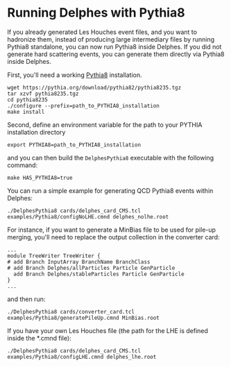 # Running Delphes with Pythia8

If you already generated Les Houches event files, and you want to hadronize them, instead of producing large intermediary files by running Pythia8 standalone, you can now run Pythia8 inside Delphes. If you did not generate hard scattering events, you can generate them directly via Pythia8 inside Delphes.

First, you'll need a working [Pythia8](https://pythia.org) installation.

```
wget https://pythia.org/download/pythia82/pythia8235.tgz
tar xzvf pythia8235.tgz
cd pythia8235
./configure --prefix=path_to_PYTHIA8_installation
make install
```

Second, define an environment variable for the path to your PYTHIA installation directory

```
export PYTHIA8=path_to_PYTHIA8_installation
```

and you can then build the `DelphesPythia8` executable with the following command:

```
make HAS_PYTHIA8=true
```

You can run a simple example for generating QCD Pythia8 events within Delphes:

```
./DelphesPythia8 cards/delphes_card_CMS.tcl examples/Pythia8/configNoLHE.cmnd delphes_nolhe.root
```

For instance, if you want to generate a MinBias file to be used for pile-up merging, you'll need to replace the output collection in the converter card:

```
...
module TreeWriter TreeWriter {
# add Branch InputArray BranchName BranchClass
# add Branch Delphes/allParticles Particle GenParticle
  add Branch Delphes/stableParticles Particle GenParticle
}
...
```

and then run:

```
./DelphesPythia8 cards/converter_card.tcl examples/Pythia8/generatePileUp.cmnd MinBias.root
```

If you have your own Les Houches file (the path for the LHE is defined inside the \*.cmnd file):

```
./DelphesPythia8 cards/delphes_card_CMS.tcl examples/Pythia8/configLHE.cmnd delphes_lhe.root
```
